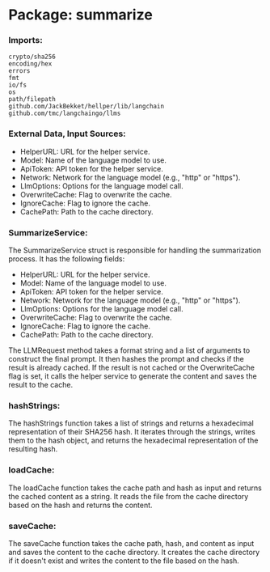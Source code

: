 # Package: summarize

### Imports:

```
crypto/sha256
encoding/hex
errors
fmt
io/fs
os
path/filepath
github.com/JackBekket/hellper/lib/langchain
github.com/tmc/langchaingo/llms
```

### External Data, Input Sources:

- HelperURL: URL for the helper service.
- Model: Name of the language model to use.
- ApiToken: API token for the helper service.
- Network: Network for the language model (e.g., "http" or "https").
- LlmOptions: Options for the language model call.
- OverwriteCache: Flag to overwrite the cache.
- IgnoreCache: Flag to ignore the cache.
- CachePath: Path to the cache directory.

### SummarizeService:

The SummarizeService struct is responsible for handling the summarization process. It has the following fields:

- HelperURL: URL for the helper service.
- Model: Name of the language model to use.
- ApiToken: API token for the helper service.
- Network: Network for the language model (e.g., "http" or "https").
- LlmOptions: Options for the language model call.
- OverwriteCache: Flag to overwrite the cache.
- IgnoreCache: Flag to ignore the cache.
- CachePath: Path to the cache directory.

The LLMRequest method takes a format string and a list of arguments to construct the final prompt. It then hashes the prompt and checks if the result is already cached. If the result is not cached or the OverwriteCache flag is set, it calls the helper service to generate the content and saves the result to the cache.

### hashStrings:

The hashStrings function takes a list of strings and returns a hexadecimal representation of their SHA256 hash. It iterates through the strings, writes them to the hash object, and returns the hexadecimal representation of the resulting hash.

### loadCache:

The loadCache function takes the cache path and hash as input and returns the cached content as a string. It reads the file from the cache directory based on the hash and returns the content.

### saveCache:

The saveCache function takes the cache path, hash, and content as input and saves the content to the cache directory. It creates the cache directory if it doesn't exist and writes the content to the file based on the hash.



